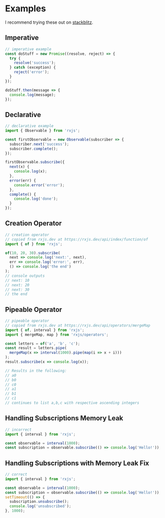 # Examples

I recommend trying these out on [stackblitz](https://stackblitz.com/).

## Imperative

```ts
// imperative example
const doStuff = new Promise((resolve, reject) => {
  try {
    resolve('success');
  } catch (exception) {
    reject('error');
  }
});

doStuff.then(message => {
  console.log(message);
});
```

## Declarative

```ts
// declarative example
import { Observable } from 'rxjs';

const firstObservable = new Observable(subscriber => {
  subscriber.next('success');
  subscriber.complete();
});

firstObservable.subscribe({
  next(x) {
    console.log(x);
  },
  error(err) {
    console.error('error');
  },
  complete() {
    console.log('done');
  }
});
```

## Creation Operator

```ts
// creation operator
// copied from rxjs.dev at https://rxjs.dev/api/index/function/of
import { of } from 'rxjs';

of(10, 20, 30).subscribe(
  next => console.log('next:', next),
  err => console.log('error:', err),
  () => console.log('the end')
);
// console outputs
// next: 10
// next: 20
// next: 30
// the end
```

## Pipeable Operator

```ts
// pipeable operator
// copied from rxjs.dev at https://rxjs.dev/api/operators/mergeMap
import { of, interval } from 'rxjs';
import { mergeMap, map } from 'rxjs/operators';

const letters = of('a', 'b', 'c');
const result = letters.pipe(
  mergeMap(x => interval(1000).pipe(map(i => x + i)))
);
result.subscribe(x => console.log(x));

// Results in the following:
// a0
// b0
// c0
// a1
// b1
// c1
// continues to list a,b,c with respective ascending integers
```

## Handling Subscriptions Memory Leak

```ts
// incorrect
import { interval } from 'rxjs';

const observable = interval(1000);
const subscription = observable.subscribe(() => console.log('Hello!'));
```

## Handling Subscriptions with Memory Leak Fix

```ts
// correct
import { interval } from 'rxjs';

const observable = interval(1000);
const subscription = observable.subscribe(() => console.log('Hello!'));
setTimeout(() => {
  subscription.unsubscribe();
  console.log('unsubscribed');
}, 1000);
```
